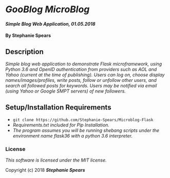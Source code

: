 # _GooBlog MicroBlog_

#### _Simple Blog Web Application, 01.05.2018_

#### By **Stephanie Spears**

## Description

_Simple blog web application to demonstrate Flask microframework, using Python 3.6 and OpenID authentication from providers such as AOL and Yahoo (current at the time of publishing). Users can log on, choose display names/images/profiles, write posts, follow or unfollow other users, and search all followed posts for keywords. Users may be notified via email (using Yahoo or Google SMPT servers) of new followers._


## Setup/Installation Requirements

* `git clone https://github.com/Stephanie-Spears/Microblog-Flask`
* _Requirements.txt included for Pip Installation._
* _The program assumes you will be running shebang scripts under the environment name flask36 with a python 3.6 interpreter._


### License

*This software is licensed under the MIT license.*

Copyright (c) 2018 **_Stephanie Spears_**